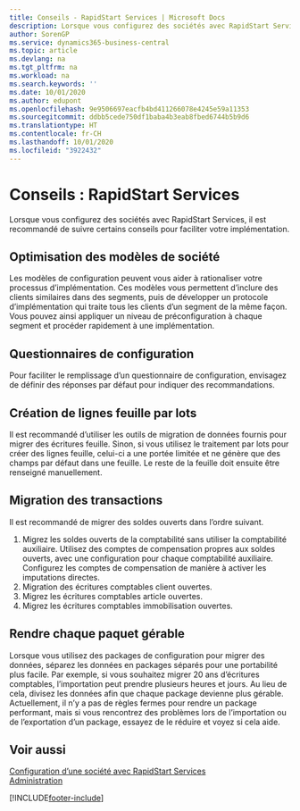 ```yaml
---
title: Conseils - RapidStart Services | Microsoft Docs
description: Lorsque vous configurez des sociétés avec RapidStart Services, il est recommandé de suivre certains conseils pour faciliter votre implémentation.
author: SorenGP
ms.service: dynamics365-business-central
ms.topic: article
ms.devlang: na
ms.tgt_pltfrm: na
ms.workload: na
ms.search.keywords: ''
ms.date: 10/01/2020
ms.author: edupont
ms.openlocfilehash: 9e9506697eacfb4bd411266078e4245e59a11353
ms.sourcegitcommit: ddbb5cede750df1baba4b3eab8fbed6744b5b9d6
ms.translationtype: HT
ms.contentlocale: fr-CH
ms.lasthandoff: 10/01/2020
ms.locfileid: "3922432"
---
```

# <a name="tips-and-tricks-rapidstart-services"></a>Conseils : RapidStart Services

Lorsque vous configurez des sociétés avec RapidStart Services, il est recommandé de suivre certains conseils pour faciliter votre implémentation.  

## <a name="take-advantage-of-configuration-templates"></a>Optimisation des modèles de société

Les modèles de configuration peuvent vous aider à rationaliser votre processus d’implémentation. Ces modèles vous permettent d’inclure des clients similaires dans des segments, puis de développer un protocole d’implémentation qui traite tous les clients d’un segment de la même façon. Vous pouvez ainsi appliquer un niveau de préconfiguration à chaque segment et procéder rapidement à une implémentation.  

## <a name="configuration-questionnaires"></a>Questionnaires de configuration

Pour faciliter le remplissage d’un questionnaire de configuration, envisagez de définir des réponses par défaut pour indiquer des recommandations.  

## <a name="batch-creation-of-journal-lines"></a>Création de lignes feuille par lots

Il est recommandé d’utiliser les outils de migration de données fournis pour migrer des écritures feuille. Sinon, si vous utilisez le traitement par lots pour créer des lignes feuille, celui-ci a une portée limitée et ne génère que des champs par défaut dans une feuille. Le reste de la feuille doit ensuite être renseigné manuellement.  

## <a name="migrating-transactions"></a>Migration des transactions

Il est recommandé de migrer des soldes ouverts dans l’ordre suivant. <!--Be aware that you cannot insert ledger entries directly. Instead you must use journals to post the journal lines-->

1. Migrez les soldes ouverts de la comptabilité sans utiliser la comptabilité auxiliaire. Utilisez des comptes de compensation propres aux soldes ouverts, avec une configuration pour chaque comptabilité auxiliaire. Configurez les comptes de compensation de manière à activer les imputations directes.  
2. Migration des écritures comptables client ouvertes.  <!--work on these-->
3. Migrez les écritures comptables article ouvertes.  
4. Migrez les écritures comptables immobilisation ouvertes.  

## <a name="make-each-package-manageable"></a>Rendre chaque paquet gérable

Lorsque vous utilisez des packages de configuration pour migrer des données, séparez les données en packages séparés pour une portabilité plus facile. Par exemple, si vous souhaitez migrer 20 ans d’écritures comptables, l’importation peut prendre plusieurs heures et jours. Au lieu de cela, divisez les données afin que chaque package devienne plus gérable. Actuellement, il n’y a pas de règles fermes pour rendre un package performant, mais si vous rencontrez des problèmes lors de l’importation ou de l’exportation d’un package, essayez de le réduire et voyez si cela aide.  

## <a name="see-also"></a>Voir aussi

[Configuration d’une société avec RapidStart Services](admin-set-up-a-company-with-rapidstart.md)  
[Administration](admin-setup-and-administration.md)  


[!INCLUDE[footer-include](includes/footer-banner.md)]